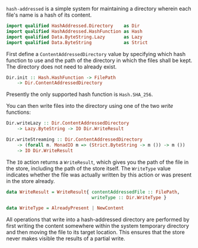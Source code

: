`hash-addressed` is a simple system for maintaining a directory wherein each
file's name is a hash of its content.

```haskell
import qualified HashAddressed.Directory    as Dir
import qualified HashAddressed.HashFunction as Hash
import qualified Data.ByteString.Lazy       as Lazy
import qualified Data.ByteString            as Strict
```

First define a `ContentAddressedDirectory` value by specifying which hash
function to use and the path of the directory in which the files shall be kept.
The directory does not need to already exist.

```haskell
Dir.init :: Hash.HashFunction -> FilePath
    -> Dir.ContentAddressedDirectory
```

Presently the only supported hash function is `Hash.SHA_256`.

You can then write files into the directory using one of the two *write*
functions:

```haskell
Dir.writeLazy :: Dir.ContentAddressedDirectory
    -> Lazy.ByteString -> IO Dir.WriteResult
```

```haskell
Dir.writeStreaming :: Dir.ContentAddressedDirectory
    -> (forall m. MonadIO m => (Strict.ByteString -> m ()) -> m ())
    -> IO Dir.WriteResult
```

The `IO` action returns a `WriteResult`, which gives you the path of the file in
the store, including the path of the store itself. The `WriteType` value
indicates whether the file was actually written by this action or was present in
the store already.

```haskell
data WriteResult = WriteResult{ contentAddressedFile :: FilePath,
                                writeType :: Dir.WriteType }
```

```haskell
data WriteType = AlreadyPresent | NewContent
```

All operations that write into a hash-addressed directory are performed by first
writing the content somewhere within the system temporary directory and then
moving the file to its target location. This ensures that the store never makes
visible the results of a partial write.
